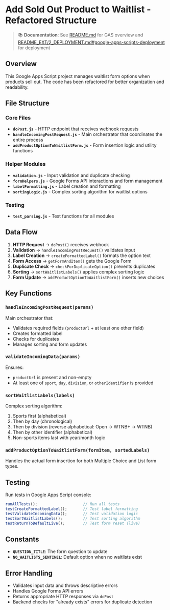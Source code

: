 # Add Sold Out Product to Waitlist - Refactored Structure

> 📚 **Documentation**: See [README.md](../../../README.md#google-apps-scripts) for GAS overview and [README_EXT/2_DEPLOYMENT.md#google-apps-scripts-deployment](../../../README_EXT/2_DEPLOYMENT.md#google-apps-scripts-deployment) for deployment

## Overview
This Google Apps Script project manages waitlist form options when products sell out. The code has been refactored for better organization and readability.

## File Structure

### Core Files
- **`doPost.js`** - HTTP endpoint that receives webhook requests
- **`handleIncomingPostRequest.js`** - Main orchestrator that coordinates the entire process
- **`addProductOptionToWaitlistForm.js`** - Form insertion logic and utility functions

### Helper Modules
- **`validation.js`** - Input validation and duplicate checking
- **`formHelpers.js`** - Google Forms API interactions and form management
- **`labelFormatting.js`** - Label creation and formatting
- **`sortingLogic.js`** - Complex sorting algorithm for waitlist options

### Testing
- **`test_parsing.js`** - Test functions for all modules

## Data Flow

1. **HTTP Request** → `doPost()` receives webhook
2. **Validation** → `handleIncomingPostRequest()` validates input
3. **Label Creation** → `createFormattedLabel()` formats the option text
4. **Form Access** → `getFormAndItem()` gets the Google Form
5. **Duplicate Check** → `checkForDuplicateOption()` prevents duplicates
6. **Sorting** → `sortWaitlistLabels()` applies complex sorting logic
7. **Form Update** → `addProductOptionToWaitlistForm()` inserts new choices

## Key Functions

### `handleIncomingPostRequest(params)`
Main orchestrator that:
- Validates required fields (`productUrl` + at least one other field)
- Creates formatted label
- Checks for duplicates
- Manages sorting and form updates

### `validateIncomingData(params)`
Ensures:
- `productUrl` is present and non-empty
- At least one of `sport`, `day`, `division`, or `otherIdentifier` is provided

### `sortWaitlistLabels(labels)`
Complex sorting algorithm:
1. Sports first (alphabetical)
2. Then by day (chronological)
3. Then by division (reverse alphabetical: Open → WTNB+ → WTNB)
4. Then by other identifier (alphabetical)
5. Non-sports items last with year/month logic

### `addProductOptionToWaitlistForm(formItem, sortedLabels)`
Handles the actual form insertion for both Multiple Choice and List form types.

## Testing

Run tests in Google Apps Script console:
```javascript
runAllTests();                    // Run all tests
testCreateFormattedLabel();       // Test label formatting
testValidateIncomingData();       // Test validation logic
testSortWaitlistLabels();         // Test sorting algorithm
testReturnToDefaultLive();        // Test form reset (live)
```

## Constants

- **`QUESTION_TITLE`**: The form question to update
- **`NO_WAITLISTS_SENTINEL`**: Default option when no waitlists exist

## Error Handling

- Validates input data and throws descriptive errors
- Handles Google Forms API errors
- Returns appropriate HTTP responses via `doPost`
- Backend checks for "already exists" errors for duplicate detection
